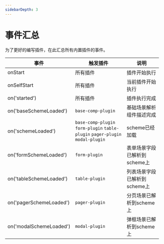 ```yaml
---
sidebarDepth: 3
---
```


# 事件汇总

为了更好的编写插件，在此汇总所有内置插件的事件。

|  事件         |     触发插件        | 说明 |
| ------------ | ----------------------- | ----- |
| onStart | 所有插件 | 插件开始执行 |
| onSelfStart | 所有插件 | 当前插件开始执行 |
| on('started') | 所有插件 | 插件执行完成 |
| on('baseSchemeLoaded') | `base-comp-plugin` | 基础场景解析组件描述完成 |
| on('schemeLoaded') | `base-comp-plugin` `form-plugin` `table-plugin` `pager-plugin` `modal-plugin` | scheme已经加载 |
| on('formSchemeLoaded') | `form-plugin` | 表单场景字段已解析到scheme上 |
| on('tableSchemeLoaded') | `table-plugin` | 列表场景字段已解析到scheme上 |
| on('pagerSchemeLoaded') | `pager-plugin` | 分页场景已解析到scheme上 |
| on('modalSchemeLoaded') | `modal-plugin` | 弹框场景已解析到scheme上 |
